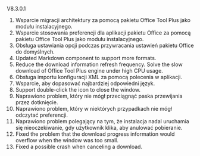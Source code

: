 V8.3.0.1

1. Wsparcie migracji architektury za pomocą pakietu Office Tool Plus jako modułu instalacyjnego.
2. Wsparcie stosowania preferencji dla aplikacji pakietu Office za pomocą pakietu Office Tool Plus jako modułu instalacyjnego.
3. Obsługa ustawiania opcji podczas przywracania ustawień pakietu Office do domyślnych.
4. Updated Markdown component to support more formats.
5. Reduce the download information refresh frequency. Solve the slow download of Office Tool Plus engine under high CPU usage.
6. Obsługa importu konfiguracji XML za pomocą polecenia w aplikacji.
7. Wsparcie, aby dopasować najbardziej odpowiedni język.
8. Support double-click the icon to close the window.
9. Naprawiono problem, który nie mógł przeciągnąć paska przewijania przez dotknięcie.
10. Naprawiono problem, który w niektórych przypadkach nie mógł odczytać preferencji.
11. Naprawiono problem polegający na tym, że instalacja nadal uruchamia się nieoczekiwanie, gdy użytkownik klika, aby anulować pobieranie.
12. Fixed the problem that the download progress information would overflow when the window was too small.
13. Fixed a possible crash when canceling a download.
